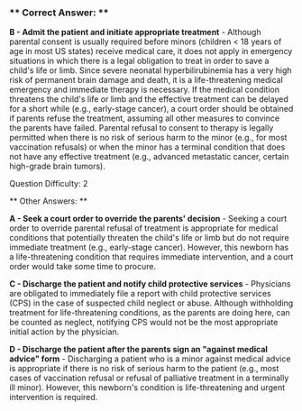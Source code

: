 ### ** Correct Answer: **

**B - Admit the patient and initiate appropriate treatment** - Although parental consent is usually required before minors (children < 18 years of age in most US states) receive medical care, it does not apply in emergency situations in which there is a legal obligation to treat in order to save a child's life or limb. Since severe neonatal hyperbilirubinemia has a very high risk of permanent brain damage and death, it is a life-threatening medical emergency and immediate therapy is necessary. If the medical condition threatens the child's life or limb and the effective treatment can be delayed for a short while (e.g., early-stage cancer), a court order should be obtained if parents refuse the treatment, assuming all other measures to convince the parents have failed. Parental refusal to consent to therapy is legally permitted when there is no risk of serious harm to the minor (e.g., for most vaccination refusals) or when the minor has a terminal condition that does not have any effective treatment (e.g., advanced metastatic cancer, certain high-grade brain tumors).

Question Difficulty: 2

** Other Answers: **

**A - Seek a court order to override the parents' decision** - Seeking a court order to override parental refusal of treatment is appropriate for medical conditions that potentially threaten the child's life or limb but do not require immediate treatment (e.g., early-stage cancer). However, this newborn has a life-threatening condition that requires immediate intervention, and a court order would take some time to procure.

**C - Discharge the patient and notify child protective services** - Physicians are obligated to immediately file a report with child protective services (CPS) in the case of suspected child neglect or abuse. Although withholding treatment for life-threatening conditions, as the parents are doing here, can be counted as neglect, notifying CPS would not be the most appropriate initial action by the physician.

**D - Discharge the patient after the parents sign an "against medical advice" form** - Discharging a patient who is a minor against medical advice is appropriate if there is no risk of serious harm to the patient (e.g., most cases of vaccination refusal or refusal of palliative treatment in a terminally ill minor). However, this newborn's condition is life-threatening and urgent intervention is required.

